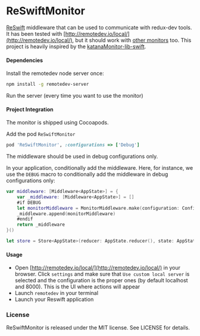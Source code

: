 # ReSwiftMonitor

[ReSwift](https://github.com/ReSwift/ReSwift) middleware that can be used to communicate with redux-dev tools. It has been tested with  [http://remotedev.io/local/](http://remotedev.io/local/), but it should work with [other monitors]( https://github.com/zalmoxisus/remote-redux-devtools#monitoring) too.
This project is heavily inspired by the [katanaMonitor-lib-swift](https://github.com/bolismauro/katanaMonitor-lib-swift). 



#### Dependencies

Install the remotedev node server once:

```sh
npm install -g remotedev-server
```

Run the server (every time you want to use the monitor)

#### Project Integration
The monitor is shipped using Cocoapods.

Add the pod `ReSwiftMonitor`

```ruby
pod 'ReSwiftMonitor', :configurations => ['Debug']
```

The middleware should be used in debug configurations only.

In your application, conditionally add the middleware. Here, for instance, we use the `DEBUG` macro to conditionally add the middleware in debug configurations only:

```swift
var middleware: [Middleware<AppState>] = {
    var _middleware: [Middleware<AppState>] = []
    #if DEBUG
    let monitorMiddleware = MonitorMiddleware.make(configuration: Configuration())
    _middleware.append(monitorMiddleware)
    #endif
    return _middleware
}()

let store = Store<AppState>(reducer: AppState.reducer(), state: AppState(), middleware: middleware)

```



#### Usage

* Open [http://remotedev.io/local/](http://remotedev.io/local/) in your browser. Click `settings` and make sure that `Use custom local server` is selected and the configuration is the proper ones (by default localhost and 8000). This is the UI where actions will appear
* Launch `remotedev` in your terminal
* Launch your Reswift application



### License

ReSwiftMonitor is released under the MIT license. See LICENSE for details.